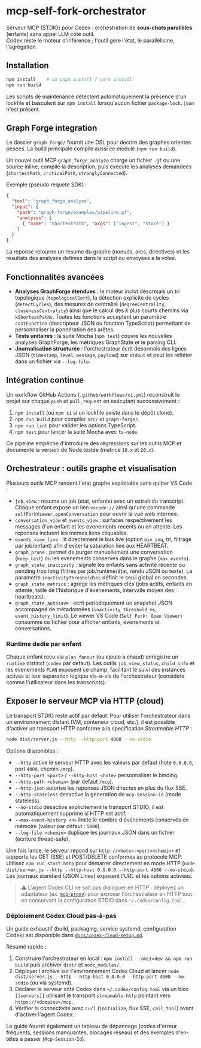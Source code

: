 # mcp-self-fork-orchestrator

Serveur MCP (STDIO) pour Codex : orchestration de **sous-chats parallèles** (enfants) sans appel LLM côté outil.  
Codex reste le moteur d'inférence ; l'outil gère l'état, le parallélisme, l'agrégation.

## Installation

```bash
npm install    # ou pnpm install / yarn install
npm run build
```

Les scripts de maintenance détectent automatiquement la présence d'un lockfile et
basculent sur `npm install` lorsqu'aucun fichier `package-lock.json` n'est
présent.

## Graph Forge integration

Le dossier `graph-forge/` fournit une DSL pour decrire des graphes orientes pesees. La build principale compile aussi ce module (`npm run build`).

Un nouvel outil MCP `graph_forge_analyze` charge un fichier `.gf` ou une source inline, compile la description, puis execute les analyses demandees (`shortestPath`, `criticalPath`, `stronglyConnected`).

Exemple (pseudo requete SDK) :

```json
{
  "tool": "graph_forge_analyze",
  "input": {
    "path": "graph-forge/examples/pipeline.gf",
    "analyses": [
      { "name": "shortestPath", "args": ["Ingest", "Store"] }
    ]
  }
}
```

La reponse retourne un resume du graphe (noeuds, arcs, directives) et les resultats des analyses definies dans le script ou envoyees a la volee.


## Fonctionnalités avancées

- **Analyses GraphForge étendues** : le moteur inclut désormais un tri
  topologique (`topologicalSort`), la détection explicite de cycles
  (`detectCycles`), des mesures de centralité (`degreeCentrality`,
  `closenessCentrality`) ainsi que le calcul des *k* plus courts chemins via
  `kShortestPaths`. Toutes les fonctions acceptent un paramètre
  `costFunction` (descripteur JSON ou fonction TypeScript) permettant de
  personnaliser la pondération des arêtes.
- **Tests unitaires** : la suite Mocha (`npm test`) couvre les nouvelles
  analyses GraphForge, les métriques GraphState et le parsing CLI.
- **Journalisation structurée** : l'orchestrateur écrit désormais des lignes
  JSON (`timestamp`, `level`, `message`, `payload`) sur `stdout` et peut les
  refléter dans un fichier via `--log-file`.

## Intégration continue

Un workflow GitHub Actions (`.github/workflows/ci.yml`) reconstruit le projet sur
chaque `push` et `pull_request` en exécutant successivement :

1. `npm install` (ou `npm ci` si un lockfile existe dans le dépôt cloné).
2. `npm run build` pour compiler `src/` et `graph-forge/`.
3. `npm run lint` pour valider les options TypeScript.
4. `npm test` pour lancer la suite Mocha avec `ts-node`.

Ce pipeline empêche d'introduire des régressions sur les outils MCP et
documente la version de Node testée (matrice `18.x` et `20.x`).


## Orchestrateur : outils graphe et visualisation

Plusieurs outils MCP rendent l'etat graphe exploitable sans quitter VS Code :

- `job_view` : resume un job (etat, enfants) avec un extrait du transcript. Chaque enfant expose un lien `vscode://` ainsi qu'une commande `selfForkViewer.openConversation` pour ouvrir la vue web internee.
- `conversation_view` et `events_view` : surfaces respectivement les messages d'un enfant et les evenements recents ou en attente. Les reponses incluent les memes liens cliquables.
- `events_view_live` : lit directement le bus live (option `min_seq`, tri, filtrage par job/enfant) afin d'eviter la saturation liee aux HEARTBEAT.
- `graph_prune` : permet de purger manuellement une conversation (`keep_last`) ou les evenements conserves dans le graphe (`max_events`).
- `graph_state_inactivity` : signale les enfants sans activité récente ou pending trop long (filtres par job/runtime/état, rendu JSON ou texte). Le paramètre `inactivityThresholdSec` définit le seuil global en secondes.
- `graph_state_metrics` : agrège les métriques clés (jobs actifs, enfants en attente, taille de l'historique d'événements, intervalle moyen des heartbeats).
- `graph_state_autosave` : ecrit periodiquement un snapshot JSON accompagné de métadonnées (`inactivity_threshold_ms`, `event_history_limit`). Le viewer VS Code (`Self Fork: Open Viewer`) consomme ce fichier pour afficher enfants, evenements et conversations.

### Runtime dedie par enfant

Chaque enfant recu via `plan_fanout` (ou ajoute a chaud) enregistre un `runtime` distinct (`codex` par defaut). Les outils `job_view`, `status`, `child_info` et les evenements `PLAN` exposent ce champ, facilitant le suivi des instances actives et leur separation logique vis-a-vis de l'orchestrateur (considere comme l'utilisateur dans les transcripts).

## Exposer le serveur MCP via HTTP (cloud)

Le transport STDIO reste actif par defaut. Pour utiliser l'orchestrateur dans un environnement distant (VM, conteneur cloud, etc.), il est possible d'activer un transport HTTP conforme a la specification *Streamable HTTP* :

```bash
node dist/server.js --http --http-port 4000 --no-stdio
```

Options disponibles :

- `--http` active le serveur HTTP avec les valeurs par defaut (hote `0.0.0.0`, port `4000`, chemin `/mcp`).
- `--http-port <port>` / `--http-host <hote>` personnaliser le binding.
- `--http-path <chemin>` (par defaut `/mcp`).
- `--http-json` autorise les reponses JSON directes en plus du flux SSE.
- `--http-stateless` desactive la generation de `mcp-session-id` (mode stateless).
- `--no-stdio` desactive explicitement le transport STDIO; il est automatiquement supprime si HTTP est actif.
- `--max-event-history <n>` limite le nombre d'événements conservés en mémoire (valeur par défaut : `5000`).
- `--log-file <chemin>` duplique les journaux JSON dans un fichier (écriture thread-safe).

Une fois lance, le serveur repond sur `http://<hote>:<port><chemin>` et supporte les GET (SSE) et POST/DELETE conformes au protocole MCP. Utilisez `npm run start:http` pour démarrer directement en mode HTTP (`node dist/server.js --http --http-host 0.0.0.0 --http-port 4000 --no-stdio`).
Les journaux standard (JSON Lines) exposent l'URL et les options activées.

> ⚠️ L'agent Codex CLI ne sait pas dialoguer en HTTP : déployez un adaptateur
> (ex. [`mcp-proxy`](https://github.com/modelcontextprotocol/implementations/tree/main/typescript/packages/mcp-proxy)) pour exposer l'orchestrateur en HTTP tout en conservant la configuration STDIO dans `~/.codex/config.toml`.

### Déploiement Codex Cloud pas-à-pas

Un guide exhaustif (build, packaging, service systemd, configuration Codex) est disponible dans [`docs/codex-cloud-setup.md`](docs/codex-cloud-setup.md).

Résumé rapide :

1. Construire l'orchestrateur en local : `npm install --omit=dev && npm run build` puis archiver `dist/` et `node_modules/`.
2. Déployer l'archive sur l'environnement Codex Cloud et lancer `node dist/server.js --http --http-host 0.0.0.0 --http-port 4000 --no-stdio` (ou via systemd).
3. Déclarer le serveur côté Codex dans `~/.codex/config.toml` via un bloc `[[servers]]` utilisant le transport `streamable-http` pointant vers `https://<domaine>/mcp`.
4. Vérifier la connectivité avec `curl` (`initialize`, flux SSE, `call_tool`) avant d'activer l'agent Codex.

Le guide fournit également un tableau de dépannage (codes d'erreur fréquents, sessions manquantes, blocages réseau) et des exemples d'en-têtes à passer (`Mcp-Session-Id`).

